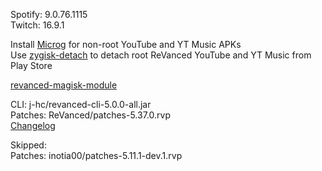 Spotify: 9.0.76.1115  
Twitch: 16.9.1  

Install [Microg](https://github.com/ReVanced/GmsCore/releases) for non-root YouTube and YT Music APKs  
Use [zygisk-detach](https://github.com/j-hc/zygisk-detach) to detach root ReVanced YouTube and YT Music from Play Store  

[revanced-magisk-module](https://github.com/j-hc/revanced-magisk-module)
  
CLI: j-hc/revanced-cli-5.0.0-all.jar  
Patches: ReVanced/patches-5.37.0.rvp  
[Changelog](https://github.com/ReVanced/revanced-patches/releases/tag/v5.37.0)  

Skipped:  
Patches: inotia00/patches-5.11.1-dev.1.rvp        

